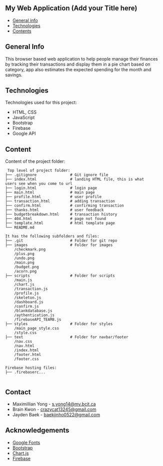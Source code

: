 ## My Web Application (Add your Title here)

* [General info](#general-info)
* [Technologies](#technologies)
* [Contents](#content)

## General Info
This browser based web application to help people manage their finances by tracking their transactions and display them in a pie chart based on category, app also estimates the expected spending for the month and savings.
	
## Technologies
Technologies used for this project:
* HTML, CSS
* JavaScript
* Bootstrap 
* Firebase
* Google API
	
## Content
Content of the project folder:

```
 Top level of project folder: 
├── .gitignore               # Git ignore file
├── index.html               # landing HTML file, this is what 
users see when you come to url
├── login.html               # login page
├── main.html                # main page
├── profile.html             # user profile
├── transaction.html         # adding transaction
├── confirm.html             # confirming transaction
├── thanks.html              # user feedback
├── budgetbreakdown.html     # transaction history
├── 404.html                 # page not found
├── template.html            # html template page
└── README.md

It has the following subfolders and files:
├── .git                     # Folder for git repo
├── images                   # Folder for images
    /checkmark.png
    /plus.png
    /undo.png
    /main.png
    /budget.png
    /acorn.png
├── scripts                  # Folder for scripts
    /main.js
    /chart.js
    /transaction.js
    /profile.js
    /skeleton.js
    /dashboard.js
    /confirm.js
    /blankdatabase.js
    /aythentication.js
    /firebaseAPI_TEAM8.js
├── styles                   # Folder for styles
    /main_page_style.css
    /style.css
├── text                     # Folder for navbar/footer
    /nav.css
    /nav.html
    /index.html
    /footer.html
    /footer.css

Firebase hosting files: 
├── .firebaserc...


```


## Contact 
* Maximillian Yong - s.yong14@my.bcit.ca
* Brain Kwon - crazycat13245@gmail.com
* Jayden Baek - baekjinho0522@gmail.com

## Acknowledgements 
* <a href="https://fonts.google.com/">Google Fonts</a>
* <a href="https://getbootstrap.com/">Bootstrap</a>
* <a href="https://www.chartjs.org/">Chart.js</a>
* <a href="https://firebase.google.com/">Firebase</a>


